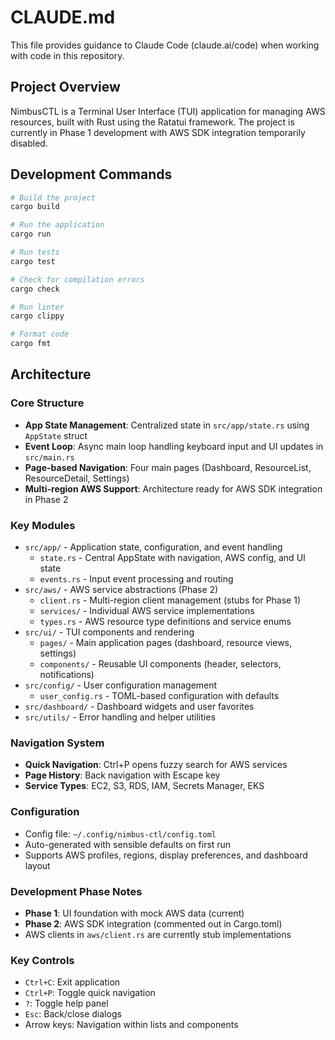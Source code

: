 # CLAUDE.md

This file provides guidance to Claude Code (claude.ai/code) when working with code in this repository.

## Project Overview

NimbusCTL is a Terminal User Interface (TUI) application for managing AWS resources, built with Rust using the Ratatui framework. The project is currently in Phase 1 development with AWS SDK integration temporarily disabled.

## Development Commands

```bash
# Build the project
cargo build

# Run the application
cargo run

# Run tests
cargo test

# Check for compilation errors
cargo check

# Run linter
cargo clippy

# Format code
cargo fmt
```

## Architecture

### Core Structure

- **App State Management**: Centralized state in `src/app/state.rs` using `AppState` struct
- **Event Loop**: Async main loop handling keyboard input and UI updates in `src/main.rs`
- **Page-based Navigation**: Four main pages (Dashboard, ResourceList, ResourceDetail, Settings)
- **Multi-region AWS Support**: Architecture ready for AWS SDK integration in Phase 2

### Key Modules

- `src/app/` - Application state, configuration, and event handling
  - `state.rs` - Central AppState with navigation, AWS config, and UI state
  - `events.rs` - Input event processing and routing
- `src/aws/` - AWS service abstractions (Phase 2)
  - `client.rs` - Multi-region client management (stubs for Phase 1)
  - `services/` - Individual AWS service implementations
  - `types.rs` - AWS resource type definitions and service enums
- `src/ui/` - TUI components and rendering
  - `pages/` - Main application pages (dashboard, resource views, settings)
  - `components/` - Reusable UI components (header, selectors, notifications)
- `src/config/` - User configuration management
  - `user_config.rs` - TOML-based configuration with defaults
- `src/dashboard/` - Dashboard widgets and user favorites
- `src/utils/` - Error handling and helper utilities

### Navigation System

- **Quick Navigation**: Ctrl+P opens fuzzy search for AWS services
- **Page History**: Back navigation with Escape key
- **Service Types**: EC2, S3, RDS, IAM, Secrets Manager, EKS

### Configuration

- Config file: `~/.config/nimbus-ctl/config.toml`
- Auto-generated with sensible defaults on first run
- Supports AWS profiles, regions, display preferences, and dashboard layout

### Development Phase Notes

- **Phase 1**: UI foundation with mock AWS data (current)
- **Phase 2**: AWS SDK integration (commented out in Cargo.toml)
- AWS clients in `aws/client.rs` are currently stub implementations

### Key Controls

- `Ctrl+C`: Exit application
- `Ctrl+P`: Toggle quick navigation
- `?`: Toggle help panel
- `Esc`: Back/close dialogs
- Arrow keys: Navigation within lists and components
